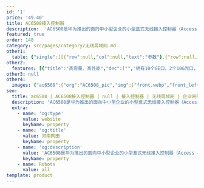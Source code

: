 ```yaml
---
id: '1'
price: '49.40'
title: AC6508接入控制器
description:  'AC6508是华为推出的面向中小型企业的小型盒式无线接入控制器（Access controller），最大可管理256个AP，同时集成千兆以太网交换机功能，实现有线无线一体化的接入方式。可灵活配置无线接入点的管理数量，具有良好的可扩展性。配合华为全系列802.11n/802.11ac/802.11ax无线接入点，可组建中小型园区网络、企业办公网络、无线城域网络、热点覆盖等应用环境。'
featured: true
order: 148
category: src/pages/category/无线局域网.md
other1: 
  table: {"single":[[{"row":null,"col":null,"text":"参数"},{"row":null,"col":null,"text":"AC6508"}],[{"row":null,"col":null,"text":"端口"},{"row":null,"col":null,"text":"10 x GE + 2 x 10GE SFP+"}],[{"row":null,"col":null,"text":"电源"},{"row":null,"col":null,"text":"AC/DC电源适配器"}],[{"row":null,"col":null,"text":"转发能力"},{"row":null,"col":null,"text":"10Gbps"}],[{"row":null,"col":null,"text":"最大可管理AP的数量"},{"row":null,"col":null,"text":"256"}],[{"row":null,"col":null,"text":"无线用户接入能力"},{"row":null,"col":null,"text":"4096"}],[{"row":null,"col":null,"text":"AP与AC间组网方式"},{"row":null,"col":null,"text":"支持L2/L3层网络拓扑"}],[{"row":null,"col":null,"text":"转发模式"},{"row":null,"col":null,"text":"支持直接转发/隧道转发"}],[{"row":null,"col":null,"text":"AC冗余备份"},{"row":null,"col":null,"text":"支持1+1热备/N+1备份方式"}],[{"row":null,"col":null,"text":"无线协议"},{"row":null,"col":null,"text":"802.11 a/b/g/n/ac/ac wave2/ax"}]]}
other2:
  features: [{"title":"高容量、高性能","dec":["","拥有10个GE口，2个10G光口，提供10Gbps的转发能力，可管理256个AP，接入4096个无线终端；",""]},{"title":"使用灵活","dec":["","灵活的数据转发方式，支持直接转发、隧道转发；\n灵活的用户权限控制，提供基于用户和角色的访问控制策略控制能力；",""]},{"title":"网络运维方式丰富","dec":["","丰富的网络运维方式，可通过网管eSight、WEB网管、命令行（CLI）进行维护。",""]}]
other3: null
other4:
  images: {"ac6508":{"org":"AC6508_pic","img":["front.webp","front_left.webp","front_right.webp","front_top.webp","left.webp","rear.webp","rear_left.webp","rear_right.webp","rear_top.webp","right.webp","top.webp"]}}
seo:
  title: ac6508 | AC6508接入控制器 | null | 接入控制器 | 无线局域网 | 企业网络
  description: 'AC6508是华为推出的面向中小型企业的小型盒式无线接入控制器（Access controller），最大可管理256个AP，同时集成千兆以太网交换机功能，实现有线无线一体化的接入方式。可灵活配置无线接入点的管理数量，具有良好的可扩展性。配合华为全系列802.11n/802.11ac/802.11ax无线接入点，可组建中小型园区网络、企业办公网络、无线城域网络、热点覆盖等应用环境。'
  extra:
    - name: 'og:type'
      value: website
      keyName: property
    - name: 'og:title'
      value: 河南网田
      keyName: property
    - name: 'og:description'
      value: 'AC6508是华为推出的面向中小型企业的小型盒式无线接入控制器（Access controller），最大可管理256个AP，同时集成千兆以太网交换机功能，实现有线无线一体化的接入方式。可灵活配置无线接入点的管理数量，具有良好的可扩展性。配合华为全系列802.11n/802.11ac/802.11ax无线接入点，可组建中小型园区网络、企业办公网络、无线城域网络、热点覆盖等应用环境。'
      keyName: property
    - name: Robots
      value: all
template: product
---
```


